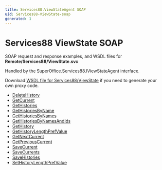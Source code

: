 ```yaml
---
title: Services88.ViewStateAgent SOAP
uid: Services88-ViewState-soap
generated: 1
---
```


# Services88 ViewState SOAP

SOAP request and response examples, and WSDL files for **Remote/Services88/ViewState.svc**

Handled by the <see cref="T:SuperOffice.Services88.IViewStateAgent">SuperOffice.Services88.IViewStateAgent</see> interface.



Download [WSDL file for Services88/ViewState](../Services88-ViewState.md) if you need to generate your own proxy code.

* [DeleteHistory](DeleteHistory.md)
* [GetCurrent](GetCurrent.md)
* [GetHistories](GetHistories.md)
* [GetHistoriesByName](GetHistoriesByName.md)
* [GetHistoriesByNames](GetHistoriesByNames.md)
* [GetHistoriesByNamesAndIds](GetHistoriesByNamesAndIds.md)
* [GetHistory](GetHistory.md)
* [GetHistoryLengthPrefValue](GetHistoryLengthPrefValue.md)
* [GetNextCurrent](GetNextCurrent.md)
* [GetPreviousCurrent](GetPreviousCurrent.md)
* [SaveCurrent](SaveCurrent.md)
* [SaveCurrents](SaveCurrents.md)
* [SaveHistories](SaveHistories.md)
* [SetHistoryLengthPrefValue](SetHistoryLengthPrefValue.md)


